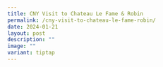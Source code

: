```yaml
---
title: CNY Visit to Chateau Le Fame & Robin
permalink: /cny-visit-to-chateau-le-fame-robin/
date: 2024-01-21
layout: post
description: ""
image: ""
variant: tiptap
---
```


